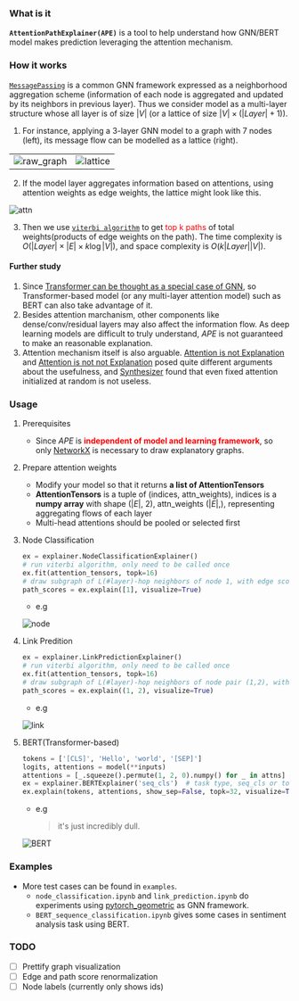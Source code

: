 ### What is it
**`AttentionPathExplainer(APE)`** is a tool to help understand how GNN/BERT model makes prediction leveraging the attention mechanism. 

### How it works
[`MessagePassing`](https://pytorch-geometric.readthedocs.io/en/latest/notes/create_gnn.html) is a common GNN framework expressed as a neighborhood aggregation scheme (information of each node is aggregated and updated by its neighbors in previous layer). Thus we consider model as a multi-layer structure whose all layer is of size $|V|$ (or a lattice of size $|V| \times (|Layer| + 1)$).

1. For instance, applying a 3-layer GNN model to a graph with 7 nodes (left), its message flow can be modelled as a lattice (right).

|||
|-|-|
| ![raw_graph](https://i.loli.net/2020/06/26/4H7fqLrj8nChmK9.png) | ![lattice](https://i.loli.net/2020/06/26/M53Ej6RBDifdlro.png) |

2. If the model layer aggregates information based on attentions, using attention weights as edge weights, the lattice might look like this.

![attn](https://i.loli.net/2020/06/26/QEkBC6fHc2FAdNI.png)

3. Then we use [`viterbi algorithm`](https://en.wikipedia.org/wiki/Viterbi_algorithm) to get <font color="red">top k paths</font> of total weights(products of edge weights on the path). The time complexity is $O(|Layer| \times |E| \times k \log |V|)$, and space complexity is $O(k |Layer| |V|)$.

#### Further study
1. Since [Transformer can be thought as a special case of GNN](https://graphdeeplearning.github.io/post/transformers-are-gnns/), so Transformer-based model (or any multi-layer attention model) such as BERT can also take advantage of it.
2. Besides attention marchanism, other components like dense/conv/residual layers may also affect the information flow. As deep learning models are difficult to truly understand, *APE* is not guaranteed to make an reasonable explanation.
3. Attention mechanism itself is also arguable. [Attention is not Explanation](https://arxiv.org/abs/1902.10186) and [Attention is not not Explanation](https://arxiv.org/abs/1908.04626) posed quite different arguments about the usefulness, and [Synthesizer](https://arxiv.org/abs/2005.00743) found that even fixed attention initialized at random is not useless.

### Usage
1. Prerequisites
    - Since *APE* is <font color="red">**independent of model and learning framework**</font>, so only [NetworkX](https://networkx.github.io/documentation/stable/) is necessary to draw explanatory graphs.
2. Prepare attention weights
   - Modify your model so that it returns **a list of AttentionTensors**
   - **AttentionTensors** is a tuple of (indices, attn_weights), indices is a **numpy array** with shape ($|E|$, 2), attn_weights ($|E|$,), representing aggregating flows of each layer
   - Multi-head attentions should be pooled or selected first
3. Node Classification
    ``` python
    ex = explainer.NodeClassificationExplainer()
    # run viterbi algorithm, only need to be called once
    ex.fit(attention_tensors, topk=16)
    # draw subgraph of L(#layer)-hop neighbors of node 1, with edge score as weight and returns path scores ({Path: score}), Path is a tuple of node ids
    path_scores = ex.explain([1], visualize=True)
    ```
   - e.g
  
    ![node](https://i.loli.net/2020/06/26/nHiWF7ZzVYo9mXr.png)

4. Link Predition
    ``` python
    ex = explainer.LinkPredictionExplainer()
    # run viterbi algorithm, only need to be called once
    ex.fit(attention_tensors, topk=16)
    # draw subgraph of L(#layer)-hop neighbors of node pair (1,2), with edge score as weight and returns path scores ({Path: score}), Path is a tuple of node ids
    path_scores = ex.explain((1, 2), visualize=True)
    ```
    - e.g
  
    ![link](https://i.loli.net/2020/06/26/Cp684jx1r9oPXvV.png)

5. BERT(Transformer-based)
    ``` python
    tokens = ['[CLS]', 'Hello', 'world', '[SEP]']
    logits, attentions = model(**inputs)
    attentions = [_.squeeze().permute(1, 2, 0).numpy() for _ in attns] # [#tokens, #tokens, #heads]
    ex = explainer.BERTExplainer('seq_cls')  # task type, seq_cls or token_cls
    ex.explain(tokens, attentions, show_sep=False, topk=32, visualize=True)
    ```

    - e.g
        > it's just incredibly dull.

    ![BERT](https://i.loli.net/2020/07/05/i7kQqlEfyOdICGK.png)

### Examples
  - More test cases can be found in `examples`.
    - `node_classification.ipynb` and `link_prediction.ipynb` do experiments using [pytorch_geometric](https://github.com/rusty1s/pytorch_geometric) as GNN framework.
    - `BERT_sequence_classification.ipynb` gives some cases in sentiment analysis task using BERT.

### TODO
- [ ] Prettify graph visualization
- [ ] Edge and path score renormalization
- [ ] Node labels (currently only shows ids)

